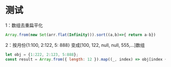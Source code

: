 # 测试
1：数组去重扁平化
```javascript
Array.from(new Set(arr.flat(Infinity))).sort((a,b)=>{ return a-b})
```
2：按月份{1:100, 2:122, 5: 888} 变成[100, 122, null, null, 555,...]数组
```javascript
let obj = {1:222, 2:123, 5:888};
const result = Array.from({ length: 12 }).map((_, index) => obj[index + 1] || null);
```